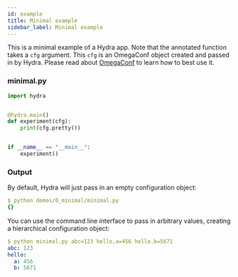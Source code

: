 ```yaml
---
id: example
title: Minimal example
sidebar_label: Minimal example
---
```


This is a minimal example of a Hydra app.
Note that the annotated function takes a `cfg` argument. This `cfg` is an OmegaConf object created and passed in by Hydra.
Please read about [OmegaConf](https://omegaconf.readthedocs.io/en/latest/usage.html#access-and-manipulation) to learn how to best use it.

### minimal.py
```python
import hydra


@hydra.main()
def experiment(cfg):
    print(cfg.pretty())


if __name__ == "__main__":
    experiment()
```

### Output
By default, Hydra will just pass in an empty configuration object:
```yaml
$ python demos/0_minimal/minimal.py
{}
```

You can use the command line interface to pass in arbitrary values, creating a hierarchical configuration object:
```yaml
$ python minimal.py abc=123 hello.a=456 hello.b=5671
abc: 123
hello:
  a: 456
  b: 5671
```


